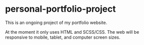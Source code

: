 # personal-portfolio-project
This is an ongoing project of my portfolio website.

At the moment it only uses HTML and SCSS/CSS. The web will be responsive to mobile, tablet, and computer screen sizes.
